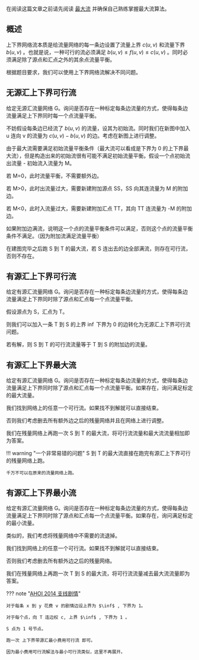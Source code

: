 在阅读这篇文章之前请先阅读 [最大流](./max-flow.md) 并确保自己熟练掌握最大流算法。

## 概述

上下界网络流本质是给流量网络的每一条边设置了流量上界 $c(u,v)$ 和流量下界 $b(u,v)$ 。也就是说，一种可行的流必须满足 $b(u,v) \leq f(u,v) \leq c(u,v)$ 。同时必须满足除了源点和汇点之外的其余点流量平衡。

根据题目要求，我们可以使用上下界网络流解决不同问题。

## 无源汇上下界可行流

给定无源汇流量网络 G。询问是否存在一种标定每条边流量的方式，使得每条边流量满足上下界同时每一个点流量平衡。

不妨假设每条边已经流了 $b(u,v)$ 的流量，设其为初始流。同时我们在新图中加入 u 连向 v 的流量为 $c(u,v) - b(u,v)$ 的边。考虑在新图上进行调整。

由于最大流需要满足初始流量平衡条件（最大流可以看成是下界为 0 的上下界最大流），但是构造出来的初始流很有可能不满足初始流量平衡。假设一个点初始流出流量 - 初始流入流量为 M。

若 M=0，此时流量平衡，不需要额外边。

若 M>0，此时出流量过大，需要新建附加源点 SS，SS 向其连流量为 M 的附加边。

若 M&lt;0，此时入流量过大，需要新建附加汇点 TT，其向 TT 连流量为 -M 的附加边。

如果附加边满流，说明这一个点的流量平衡条件可以满足，否则这个点的流量平衡条件不满足。（因为附加流满足流量平衡）

在建图完毕之后跑 S 到 T 的最大流，若 S 连出去的边全部满流，则存在可行流，否则不存在。

## 有源汇上下界可行流

给定有源汇流量网络 G。询问是否存在一种标定每条边流量的方式，使得每条边流量满足上下界同时除了源点和汇点每一个点流量平衡。

假设源点为 S，汇点为 T。

则我们可以加入一条 T 到 S 的上界 $\inf$ 下界为 0 的边转化为无源汇上下界可行流问题。

若有解，则 S 到 T 的可行流流量等于 T 到 S 的附加边的流量。

## 有源汇上下界最大流

给定有源汇流量网络 G。询问是否存在一种标定每条边流量的方式，使得每条边流量满足上下界同时除了源点和汇点每一个点流量平衡。如果存在，询问满足标定的最大流量。

我们找到网络上的任意一个可行流。如果找不到解就可以直接结束。

否则我们考虑删去所有额外边之后的残量网络并且在网络上进行调整。

我们在残量网络上再跑一次 S 到 T 的最大流，将可行流流量和最大流流量相加即为答案。

!!! warning "一个非常易错的问题"
    S 到 T 的最大流直接在跑完有源汇上下界可行的残量网络上跑。

    千万不可以在原来的流量网络上跑。

## 有源汇上下界最小流

给定有源汇流量网络 G。询问是否存在一种标定每条边流量的方式，使得每条边流量满足上下界同时除了源点和汇点每一个点流量平衡。如果存在，询问满足标定的最小流量。

类似的，我们考虑将残量网络中不需要的流退掉。

我们找到网络上的任意一个可行流。如果找不到解就可以直接结束。

否则我们考虑删去所有额外边之后的残量网络。

我们在残量网络上再跑一次 T 到 S 的最大流，将可行流流量减去最大流流量即为答案。

??? note "[AHOI 2014 支线剧情](https://loj.ac/problem/2226)"

    对于每条 x 到 y 花费 v 的剧情边设上界为 $\inf$ , 下界为 1。

    对于每个点，向 T 连边权 c, 上界 $\inf$ , 下界为 1 。

    S 点为 1 号节点。

    跑一次 上下界带源汇最小费用可行流 即可。

    因为最小费用可行流解法与最小可行流类似，这里不再展开。
